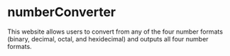 # numberConverter
This website allows users to convert from any of the four number formats (binary, decimal, octal, and hexidecimal) and outputs all four number formats.
